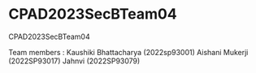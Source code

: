 # CPAD2023SecBTeam04
CPAD2023SecBTeam04

Team members :
Kaushiki Bhattacharya (2022sp93001)
Aishani Mukerji (2022SP93017)
Jahnvi (2022SP93079)
